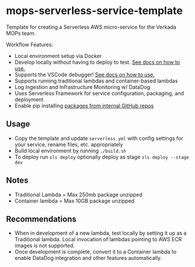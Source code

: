 # mops-serverless-service-template
Template for creating a Serverless AWS micro-service for the Verkada MOPs team. 

Workflow Features:
* Local environment setup via Docker
* Develop locally without having to deploy to test. [See docs on how to use.](https://www.notion.so/verkada-ops/Locally-developing-AWS-Lambdas-d0432f48f583476cbf0cad8db0edd5b2)
* Supports the VSCode debugger! [See docs on how to use.](https://www.notion.so/verkada-ops/Locally-developing-AWS-Lambdas-d0432f48f583476cbf0cad8db0edd5b2#5dbe22082aa24810ac78fb9497b29978)
* Supports running traditional lambdas and container-based lambdas
* Log Ingestion and Infrastructure Monitoring w/ DataDog
* Uses Serverless Framework for service configuration, packaging, and deployment
* Enable pip installing [packages from internal GitHub repos](https://www.notion.so/verkada-ops/Internal-library-Python-packages-62f9e3219ca045c3b5f23e60199e1f35)

## Usage
* Copy the template and update `serverless.yml` with config settings for your service, rename files, etc. appropriately
* Build local environment by running `./build.sh`
* To deploy run `sls deploy` optionally deploy as stage `sls deploy --stage dev`

## Notes
* Traditional Lambda = Max 250mb package unzipped  
* Container lambda = Max 10GB package unzipped

## Recommendations
* When in development of a new lambda, test locally by setting it up as a Traditional lambda. Local invocation of lambdas pointing to AWS ECR images is not supported.
* Once development is complete, convert it to a Container lambda to enable DataDog integration and other features automatically.
